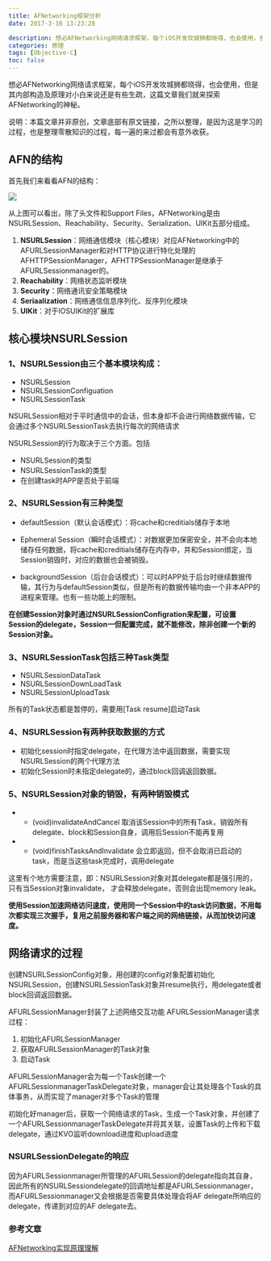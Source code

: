 ```yaml
---
title: AFNetworking框架分析
date: 2017-3-16 13:23:28

description: 想必AFNetworking网络请求框架，每个iOS开发攻城狮都晓得，也会使用，但是其内部构造及原理对小白来说还是有些生疏，这篇文章我们就来探索AFNetworking的神秘。
categories: 原理
tags: [Objective-C]
toc: false 
---
```


想必AFNetworking网络请求框架，每个iOS开发攻城狮都晓得，也会使用，但是其内部构造及原理对小白来说还是有些生疏，这篇文章我们就来探索AFNetworking的神秘。

说明：本篇文章并非原创，文章底部有原文链接，之所以整理，是因为这是学习的过程，也是整理零散知识的过程，每一遍的来过都会有意外收获。

## AFN的结构

首先我们来看看AFN的结构：

![](/img/AFN结构图.png)

从上图可以看出，除了头文件和Support Files，AFNetworking是由NSURLSession、Reachability、Security、Serialization、UIKit五部分组成。

1. **NSURLSession**：网络通信模块（核心模块）对应AFNetworking中的 AFURLSessionManager和对HTTP协议进行特化处理的AFHTTPSessionManager，AFHTTPSessionManager是继承于AFURLSessionmanager的。
2. **Reachability**：网络状态监听模块
3. **Security**：网络通讯安全策略模块 
3. **Seriaalization**：网络通信信息序列化、反序列化模块
4. **UIKit**：对于IOSUIKit的扩展库

## 核心模块NSURLSession

### 1、NSURLSession由三个基本模块构成：

* NSURLSession
* NSURLSessionConfiguation
* NSURLSessionTask

NSURLSession相对于平时通信中的会话，但本身却不会进行网络数据传输，它会通过多个NSURLSessionTask去执行每次的网络请求

NSURLSession的行为取决于三个方面。包括

* NSURLSession的类型
* NSURLSessionTask的类型
* 在创建task时APP是否处于前端


### 2、NSURLSession有三种类型

* defaultSession（默认会话模式）：将cache和creditials储存于本地

* Ephemeral Session（瞬时会话模式）：对数据更加保密安全，并不会向本地储存任何数据，将cache和creditials储存在内存中，并和Session绑定，当Session销毁时，对应的数据也会被销毁。

* backgroundSession（后台会话模式）：可以时APP处于后台时继续数据传输，其行为与defaultSession类似，但是所有的数据传输均由一个非本APP的进程来管理。也有一些功能上的限制。

**在创建Session对象时通过NSURLSessionConfigration来配置，可设置Session的delegate，Session一但配置完成，就不能修改，除非创建一个新的Session对象。**

### 3、NSURLSessionTask包括三种Task类型

* NSURLSessionDataTask
* NSURLSessionDownLoadTask
* NSURLSessionUploadTask

所有的Task状态都是暂停的，需要用[Task resume]启动Task

### 4、NSURLSession有两种获取数据的方式

* 初始化session时指定delegate，在代理方法中返回数据，需要实现NSURLSession的两个代理方法
* 初始化Session时未指定delegate的，通过block回调返回数据。

### 5、NSURLSession对象的销毁，有两种销毁模式

* - (void)invalidateAndCancel 取消该Session中的所有Task，销毁所有delegate、block和Session自身，调用后Session不能再复用
* - (void)finishTasksAndInvalidate 会立即返回，但不会取消已启动的task，而是当这些task完成时，调用delegate

这里有个地方需要注意，即：NSURLSession对象对其delegate都是强引用的，只有当Session对象invalidate， 才会释放delegate，否则会出现memory leak。

**使用Session加速网络访问速度，使用同一个Session中的task访问数据，不用每次都实现三次握手，复用之前服务器和客户端之间的网络链接，从而加快访问速度。**

## 网络请求的过程

创建NSURLSessionConfig对象，用创建的config对象配置初始化NSURLSession，创建NSURLSessionTask对象并resume执行，用delegate或者block回调返回数据。

AFURLSessionManager封装了上述网络交互功能
AFURLSessionManager请求过程：

1. 初始化AFURLSessionManager
2. 获取AFURLSessionManager的Task对象
3. 启动Task

AFURLSessionManager会为每一个Task创建一个AFURLSessionmanagerTaskDelegate对象，manager会让其处理各个Task的具体事务，从而实现了manager对多个Task的管理

初始化好manager后，获取一个网络请求的Task，生成一个Task对象，并创建了一个AFURLSessionmanagerTaskDelegate并将其关联，设置Task的上传和下载delegate，通过KVO监听download进度和upload进度

### NSURLSessionDelegate的响应

因为AFURLSessionmanager所管理的AFURLSession的delegate指向其自身，因此所有的NSURLSessiondelegate的回调地址都是AFURLSessionmanager，而AFURLSessionmanager又会根据是否需要具体处理会将AF delegate所响应的delegate，传递到对应的AF delegate去。


### 参考文章

[AFNetworking实现原理理解](https://www.jianshu.com/p/02b25f6d1e1f)
